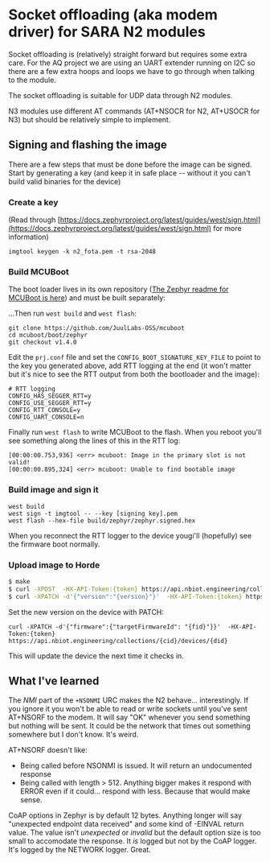 # Socket offloading (aka modem driver) for SARA N2 modules

Socket offloading is (relatively) straight forward but requires some extra
care. For the AQ project we are using an UART extender running on I2C so there
are a few extra hoops and loops we have to go through when talking to the module.

The socket offloading is suitable for UDP data through N2 modules.

N3 modules use different AT commands (AT+NSOCR for N2, AT+USOCR for N3) but should
be relatively simple to implement.

## Signing and flashing the image

There are a few steps that must be done before the image can be signed. Start by generating a key (and keep it in safe place -- without it you can't build valid binaries for the device)

### Create a key

(Read through [https://docs.zephyrproject.org/latest/guides/west/sign.html](https://docs.zephyrproject.org/latest/guides/west/sign.html) for more information)

`imgtool keygen -k n2_fota.pem -t rsa-2048`


### Build MCUBoot

The boot loader lives in its own repository ([The Zephyr readme for MCUBoot is here](https://mcuboot.com/mcuboot/readme-zephyr.html)) and must be built separately:

...Then run `west build` and `west flash`:

```
git clone https://github.com/JuulLabs-OSS/mcuboot
cd mcuboot/boot/zephyr
git checkout v1.4.0
```

Edit the `prj.conf` file and set the `CONFIG_BOOT_SIGNATURE_KEY_FILE` to point to the key you generated above, add RTT logging at the end (it won't matter but it's nice to see the RTT output from both the bootloader and the image):

```
# RTT logging
CONFIG_HAS_SEGGER_RTT=y
CONFIG_USE_SEGGER_RTT=y
CONFIG_RTT_CONSOLE=y
CONFIG_UART_CONSOLE=n
```

Finally run `west flash` to write MCUBoot to the flash. When you reboot you'll see something along the lines of this in the RTT log:

```
[00:00:00.753,936] <err> mcuboot: Image in the primary slot is not valid!
[00:00:00.895,324] <err> mcuboot: Unable to find bootable image
```

### Build image and sign it

```
west build
west sign -t imgtool -- --key [signing key].pem
west flash --hex-file build/zephyr/zephyr.signed.hex
```

When you reconnect the RTT logger to the device yougi'll (hopefully) see the firmware boot normally.

### Upload image to Horde

```bash
$ make
$ curl -XPOST  -HX-API-Token:{token} https://api.nbiot.engineering/collections/{cid}/firmware -F $ image=@build/zephyr/zephyr.signed.bin
$ curl -XPATCH -d'{"version":"{version}"}'  -HX-API-Token:{token} https://api.nbiot.engineering/collections/{cid}/firmware/{fid}
```

Set the new version on the device with PATCH:

`curl -XPATCH -d'{"firmware":{"targetFirmwareId": "{fid}"}}'  -HX-API-Token:{token} https://api.nbiot.engineering/collections/{cid}/devices/{did}`

This will update the device the next time it checks in.

## What I've learned

The *NMI* part of the `+NSONMI` URC makes the N2 behave... interestingly. If you ignore it you won't be able to read or write sockets until you've sent AT+NSORF to the modem. It will say "OK" whenever you send something but nothing will be sent. It could be the network that times out something somewhere but I don't know. It's weird.

AT+NSORF doesn't like:

* Being called before NSONMI is issued. It will return an undocumented response
* Being called with length > 512. Anything bigger makes it respond with ERROR even if it could... respond with less. Because that would make sense.

CoAP options in Zephyr is by default 12 bytes. Anything longer will say "unexpected endpoint data received" and some kind of -EINVAL return value. The value isn't *unexpected* or *invalid* but the default option size is too small to accomodate the response. It *is* logged but not by the CoAP logger. It's logged by the NETWORK logger. Great.

